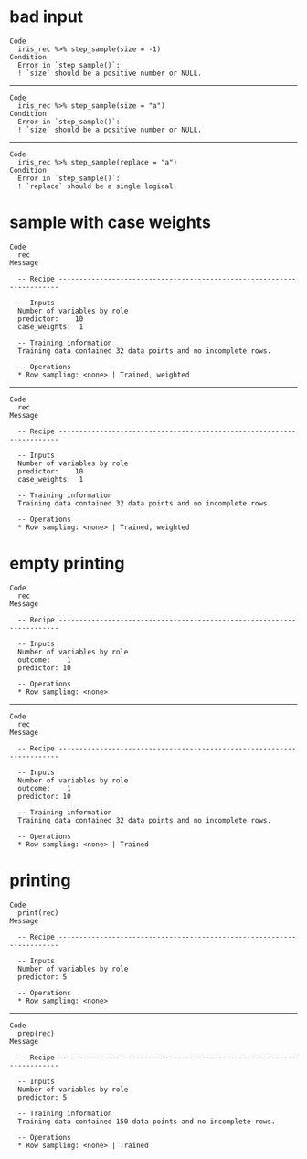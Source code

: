 # bad input

    Code
      iris_rec %>% step_sample(size = -1)
    Condition
      Error in `step_sample()`:
      ! `size` should be a positive number or NULL.

---

    Code
      iris_rec %>% step_sample(size = "a")
    Condition
      Error in `step_sample()`:
      ! `size` should be a positive number or NULL.

---

    Code
      iris_rec %>% step_sample(replace = "a")
    Condition
      Error in `step_sample()`:
      ! `replace` should be a single logical.

# sample with case weights

    Code
      rec
    Message
      
      -- Recipe ----------------------------------------------------------------------
      
      -- Inputs 
      Number of variables by role
      predictor:    10
      case_weights:  1
      
      -- Training information 
      Training data contained 32 data points and no incomplete rows.
      
      -- Operations 
      * Row sampling: <none> | Trained, weighted

---

    Code
      rec
    Message
      
      -- Recipe ----------------------------------------------------------------------
      
      -- Inputs 
      Number of variables by role
      predictor:    10
      case_weights:  1
      
      -- Training information 
      Training data contained 32 data points and no incomplete rows.
      
      -- Operations 
      * Row sampling: <none> | Trained, weighted

# empty printing

    Code
      rec
    Message
      
      -- Recipe ----------------------------------------------------------------------
      
      -- Inputs 
      Number of variables by role
      outcome:    1
      predictor: 10
      
      -- Operations 
      * Row sampling: <none>

---

    Code
      rec
    Message
      
      -- Recipe ----------------------------------------------------------------------
      
      -- Inputs 
      Number of variables by role
      outcome:    1
      predictor: 10
      
      -- Training information 
      Training data contained 32 data points and no incomplete rows.
      
      -- Operations 
      * Row sampling: <none> | Trained

# printing

    Code
      print(rec)
    Message
      
      -- Recipe ----------------------------------------------------------------------
      
      -- Inputs 
      Number of variables by role
      predictor: 5
      
      -- Operations 
      * Row sampling: <none>

---

    Code
      prep(rec)
    Message
      
      -- Recipe ----------------------------------------------------------------------
      
      -- Inputs 
      Number of variables by role
      predictor: 5
      
      -- Training information 
      Training data contained 150 data points and no incomplete rows.
      
      -- Operations 
      * Row sampling: <none> | Trained


